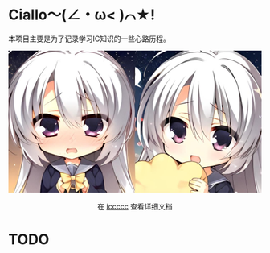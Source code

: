 # Ciallo～(∠・ω< )⌒★!

本项目主要是为了记录学习IC知识的一些心路历程。


![](doc/assets/0d001.jpeg)
<p align="center">
 在 <a href="https://cococolorful.github.io/iccccc/">iccccc</a> 查看详细文档
</p>

# TODO

